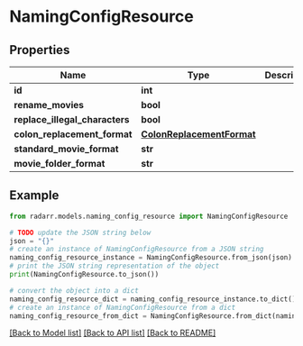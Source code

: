 # NamingConfigResource


## Properties

Name | Type | Description | Notes
------------ | ------------- | ------------- | -------------
**id** | **int** |  | [optional] 
**rename_movies** | **bool** |  | [optional] 
**replace_illegal_characters** | **bool** |  | [optional] 
**colon_replacement_format** | [**ColonReplacementFormat**](ColonReplacementFormat.md) |  | [optional] 
**standard_movie_format** | **str** |  | [optional] 
**movie_folder_format** | **str** |  | [optional] 

## Example

```python
from radarr.models.naming_config_resource import NamingConfigResource

# TODO update the JSON string below
json = "{}"
# create an instance of NamingConfigResource from a JSON string
naming_config_resource_instance = NamingConfigResource.from_json(json)
# print the JSON string representation of the object
print(NamingConfigResource.to_json())

# convert the object into a dict
naming_config_resource_dict = naming_config_resource_instance.to_dict()
# create an instance of NamingConfigResource from a dict
naming_config_resource_from_dict = NamingConfigResource.from_dict(naming_config_resource_dict)
```
[[Back to Model list]](../README.md#documentation-for-models) [[Back to API list]](../README.md#documentation-for-api-endpoints) [[Back to README]](../README.md)


